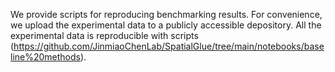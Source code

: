 We provide scripts for reproducing benchmarking results. For convenience, we upload the experimental data to a publicly accessible depository. All the experimental data is reproducible with scripts (https://github.com/JinmiaoChenLab/SpatialGlue/tree/main/notebooks/baseline%20methods).  
